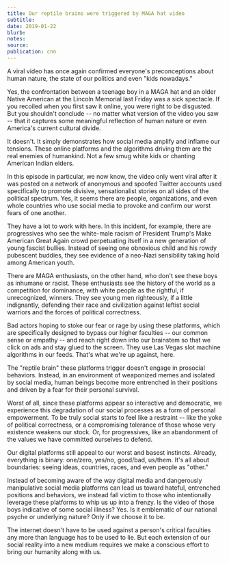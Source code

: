 ```yaml
---
title: Our reptile brains were triggered by MAGA hat video
subtitle:
date: 2019-01-22
blurb:
notes:
source:
publication: cnn
---
```


A viral video has once again confirmed everyone's preconceptions about human nature, the state of our politics and even "kids nowadays."

Yes, the confrontation between a teenage boy in a MAGA hat and an older Native American at the Lincoln Memorial last Friday was a sick spectacle. If you recoiled when you first saw it online, you were right to be disgusted. But you shouldn't conclude -- no matter what version of the video you saw -- that it captures some meaningful reflection of human nature or even America's current cultural divide.

It doesn't. It simply demonstrates how social media amplify and inflame our tensions. These online platforms and the algorithms driving them are the real enemies of humankind. Not a few smug white kids or chanting American Indian elders.

In this episode in particular, we now know, the video only went viral after it was posted on a network of anonymous and spoofed Twitter accounts used specifically to promote divisive, sensationalist stories on all sides of the political spectrum. Yes, it seems there are people, organizations, and even whole countries who use social media to provoke and confirm our worst fears of one another.

They have a lot to work with here. In this incident, for example, there are progressives who see the white-male racism of President Trump's Make American Great Again crowd perpetuating itself in a new generation of young fascist bullies. Instead of seeing one obnoxious child and his rowdy pubescent buddies, they see evidence of a neo-Nazi sensibility taking hold among American youth.

There are MAGA enthusiasts, on the other hand, who don't see these boys as inhumane or racist. These enthusiasts see the history of the world as a competition for dominance, with white people as the rightful, if unrecognized, winners. They see young men righteously, if a little indignantly, defending their race and civilization against leftist social warriors and the forces of political correctness.

Bad actors hoping to stoke our fear or rage by using these platforms, which are specifically designed to bypass our higher faculties -- our common sense or empathy -- and reach right down into our brainstem so that we click on ads and stay glued to the screen. They use Las Vegas slot machine algorithms in our feeds. That's what we're up against, here.

The "reptile brain" these platforms trigger doesn't engage in prosocial behaviors. Instead, in an environment of weaponized memes and isolated by social media, human beings become more entrenched in their positions and driven by a fear for their personal survival.

Worst of all, since these platforms appear so interactive and democratic, we experience this degradation of our social processes as a form of personal empowerment. To be truly social starts to feel like a restraint -- like the yoke of political correctness, or a compromising tolerance of those whose very existence weakens our stock. Or, for progressives, like an abandonment of the values we have committed ourselves to defend.

Our digital platforms still appeal to our worst and basest instincts. Already, everything is binary: one/zero, yes/no, good/bad, us/them. It's all about boundaries: seeing ideas, countries, races, and even people as "other."

Instead of becoming aware of the way digital media and dangerously manipulative social media platforms can lead us toward hateful, entrenched positions and behaviors, we instead fall victim to those who intentionally leverage these platforms to whip us up into a frenzy. Is the video of those boys indicative of some social illness? Yes. Is it emblematic of our national psyche or underlying nature? Only if we choose it to be.

The internet doesn't have to be used against a person's critical faculties any more than language has to be used to lie. But each extension of our social reality into a new medium requires we make a conscious effort to bring our humanity along with us.
